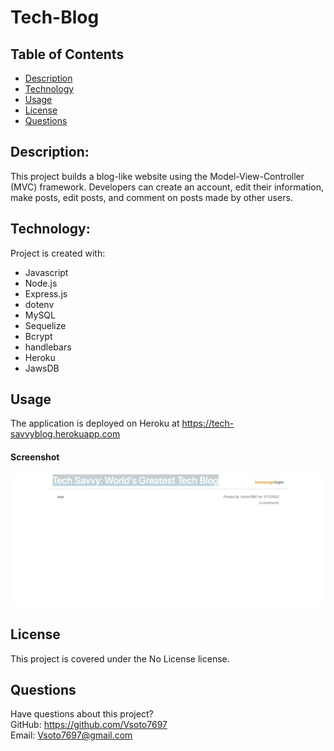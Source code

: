# Tech-Blog

## Table of Contents

- [Description](#description)
- [Technology](#Technology)
- [Usage](#usage)
- [License](#license)
- [Questions](#questions)

## Description:

This project builds a blog-like website using the Model-View-Controller (MVC) framework. Developers can create an account, edit their information, make posts, edit posts, and comment on posts made by other users.

## Technology:

Project is created with:

- Javascript
- Node.js
- Express.js
- dotenv
- MySQL
- Sequelize
- Bcrypt
- handlebars
- Heroku
- JawsDB

## Usage
The application is deployed on Heroku at https://tech-savvyblog.herokuapp.com


#### Screenshot

![Screenshot](./images/screenshot.jpeg)


## License  
This project is covered under the No License license.

## Questions
Have questions about this project?  
GitHub: https://github.com/Vsoto7697  
Email: Vsoto7697@gmail.com
